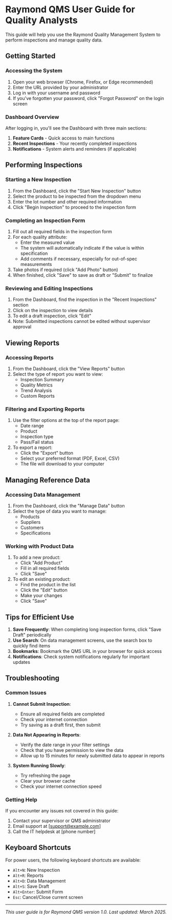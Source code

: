 # Raymond QMS User Guide for Quality Analysts

This guide will help you use the Raymond Quality Management System to perform inspections and manage quality data.

## Getting Started

### Accessing the System

1. Open your web browser (Chrome, Firefox, or Edge recommended)
2. Enter the URL provided by your administrator
3. Log in with your username and password
4. If you've forgotten your password, click "Forgot Password" on the login screen

### Dashboard Overview

After logging in, you'll see the Dashboard with three main sections:

1. **Feature Cards** - Quick access to main functions
2. **Recent Inspections** - Your recently completed inspections
3. **Notifications** - System alerts and reminders (if applicable)

## Performing Inspections

### Starting a New Inspection

1. From the Dashboard, click the "Start New Inspection" button
2. Select the product to be inspected from the dropdown menu
3. Enter the lot number and other required information
4. Click "Begin Inspection" to proceed to the inspection form

### Completing an Inspection Form

1. Fill out all required fields in the inspection form
2. For each quality attribute:
   - Enter the measured value
   - The system will automatically indicate if the value is within specification
   - Add comments if necessary, especially for out-of-spec measurements
3. Take photos if required (click "Add Photo" button)
4. When finished, click "Save" to save as draft or "Submit" to finalize

### Reviewing and Editing Inspections

1. From the Dashboard, find the inspection in the "Recent Inspections" section
2. Click on the inspection to view details
3. To edit a draft inspection, click "Edit"
4. Note: Submitted inspections cannot be edited without supervisor approval

## Viewing Reports

### Accessing Reports

1. From the Dashboard, click the "View Reports" button
2. Select the type of report you want to view:
   - Inspection Summary
   - Quality Metrics
   - Trend Analysis
   - Custom Reports

### Filtering and Exporting Reports

1. Use the filter options at the top of the report page:
   - Date range
   - Product
   - Inspection type
   - Pass/Fail status
2. To export a report:
   - Click the "Export" button
   - Select your preferred format (PDF, Excel, CSV)
   - The file will download to your computer

## Managing Reference Data

### Accessing Data Management

1. From the Dashboard, click the "Manage Data" button
2. Select the type of data you want to manage:
   - Products
   - Suppliers
   - Customers
   - Specifications

### Working with Product Data

1. To add a new product:
   - Click "Add Product"
   - Fill in all required fields
   - Click "Save"
2. To edit an existing product:
   - Find the product in the list
   - Click the "Edit" button
   - Make your changes
   - Click "Save"

## Tips for Efficient Use

1. **Save Frequently**: When completing long inspection forms, click "Save Draft" periodically
2. **Use Search**: On data management screens, use the search box to quickly find items
3. **Bookmarks**: Bookmark the QMS URL in your browser for quick access
4. **Notifications**: Check system notifications regularly for important updates

## Troubleshooting

### Common Issues

1. **Cannot Submit Inspection**:
   - Ensure all required fields are completed
   - Check your internet connection
   - Try saving as a draft first, then submit

2. **Data Not Appearing in Reports**:
   - Verify the date range in your filter settings
   - Check that you have permission to view the data
   - Allow up to 15 minutes for newly submitted data to appear in reports

3. **System Running Slowly**:
   - Try refreshing the page
   - Clear your browser cache
   - Check your internet connection speed

### Getting Help

If you encounter any issues not covered in this guide:

1. Contact your supervisor or QMS administrator
2. Email support at [support@example.com]
3. Call the IT helpdesk at [phone number]

## Keyboard Shortcuts

For power users, the following keyboard shortcuts are available:

- `Alt+N`: New Inspection
- `Alt+R`: Reports
- `Alt+D`: Data Management
- `Alt+S`: Save Draft
- `Alt+Enter`: Submit Form
- `Esc`: Cancel/Close current screen

---

*This user guide is for Raymond QMS version 1.0. Last updated: March 2025.* 